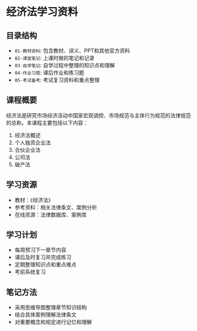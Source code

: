 # 经济法学习资料

## 目录结构
- `01-教材资料`: 包含教材、讲义、PPT和其他官方资料
- `02-课堂笔记`: 上课时做的笔记和记录
- `03-自学笔记`: 自学过程中整理的知识点和理解
- `04-作业习题`: 课后作业和练习题
- `05-考试备考`: 考试复习资料和重点整理

## 课程概要
经济法是研究市场经济活动中国家宏观调控、市场规范与主体行为规范的法律规范的总称。本课程主要包括以下内容：

1. 经济法概述
2. 个人独资企业法
3. 合伙企业法
4. 公司法
5. 破产法

## 学习资源
- 教材：《经济法》
- 参考资料：相关法律条文、案例分析
- 在线资源：法律数据库、案例库

## 学习计划
- 每周预习下一章节内容
- 课后及时复习并完成练习
- 定期整理知识点和重点难点
- 考前系统复习

## 笔记方法
- 采用思维导图整理章节知识结构
- 结合具体案例理解法律条文
- 对重要概念和规定进行记忆和理解
